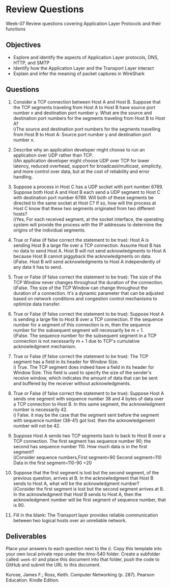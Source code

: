 # Review Questions

Week-07 Review questions covering Application Layer Protocols and their functions

## Objectives

* Explore and identify the aspects of Application Layer protocols, DNS, HTTP, and SMTP
* Identify how the Application Layer and the Transport Layer interact
* Explain and infer the meaning of packet captures in WireShark

## Questions

1) Consider a TCP connection between Host A and Host B. Suppose that the  TCP segments traveling from Host A to Host B have source port number x  and destination port number y. What are the source and destination port numbers for the segments traveling from Host B to Host A?  
i)The source and destination port numbers for the segments travelling from Host B to Host A: Source port number y and destination port number x.

2) Describe why an application developer might choose to run an application  over UDP rather than TCP.  
i)An application developer might choose UDP over TCP for lower latency, reduced overhead, support for broadcast/multicast, simplicity, and more control over data, but at the cost of reliability and error handling.

3) Suppose a process in Host C has a UDP socket with port number 6789.  Suppose both Host A and Host B each send a UDP segment to Host C with  destination port number 6789. Will both of these segments be directed to the  same socket at Host C? If so, how will the process at Host C know that these  two segments originated from two different hosts?  
i)Yes, For each received segment, at the socket interface, the operating system will provide the process with the IP addresses to determine the origins of the individual segments.

4) True or False (if false correct the statement to be true): Host A is sending Host B a large file over a TCP connection. Assume Host B has no data to send Host A. Host B will not send acknowledgments to Host A because Host B cannot piggyback the acknowledgments on data.  
i)False. Host B will send acknowledgments to Host A independently of any data it has to send.

5) True or False (if false correct the statement to be true): The size of the TCP Window never changes throughout the duration of the connection.  
i)False. The size of the TCP Window can change throughout the duration of a connection. It's a dynamic parameter that can be adjusted based on network conditions and congestion control mechanisms to optimize data transfer.

6) True or False (if false correct the statement to be true): Suppose Host A is sending a large file to Host B over a TCP connection.  If the sequence number for a segment of this connection is m, then the  sequence number for the subsequent segment will necessarily be m + 1.  
i)False. The sequence number for the subsequent segment in a TCP connection is not necessarily m + 1 due to TCP's cumulative acknowledgment mechanism.

7) True or False (if false correct the statement to be true): The TCP segment has a field in its header for Window Size.  
i) True. The TCP segment does indeed have a field in its header for Window Size. This field is used to specify the size of the sender's receive window, which indicates the amount of data that can be sent and buffered by the receiver without acknowledgments.

8) True or False (if false correct the statement to be true): Suppose Host A sends one segment with sequence number 38 and 4  bytes of data over a TCP connection to Host B. In this same segment, the  acknowledgment number is necessarily 42.  
i) False. it may be the case that the segment sent before the segment with sequence number (38-41) got lost. then the acknowledgement number will not be 42.

9) Suppose Host A sends two TCP segments back to back to Host B over a  TCP connection. The first segment has sequence number 90; the second has  sequence number 110. How much data is in the first segment?  
i)Consider sequence numbers,First segment=90
							Second segment=110
							Data in the first segment=110-90
								   =20

 
10) Suppose that the first segment is lost but the second segment, of the previous question, arrives at B. In the acknowledgment that Host B sends to Host A, what will be the acknowledgment number?  
i)Consider the first segment is lost but the second segment arrives at B. In the acknowledgment that Host B sends to Host A, then the acknowledgment number will be first segment of sequence number, that is 90.

11) Fill in the blank: The Transport layer provides reliable communication between two logical hosts over an unreliable network.

## Deliverables

Place your answers to each question next to the *i)*. Copy this template into your own local private repo under the itmo-540 folder. Create a subfolder called: `week-07` and place this document into that folder, push the code to GitHub and submit the URL to this document.

Kurose, James F.; Ross, Keith. Computer Networking (p. 287). Pearson Education. Kindle Edition.
